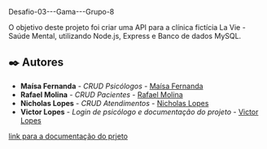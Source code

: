 
Desafio-03---Gama---Grupo-8

O objetivo deste projeto foi criar uma API para a clínica fictícia La Vie -
Saúde Mental, utilizando Node.js, Express e
Banco de dados MySQL.

## ✒️ Autores

* **Maísa Fernanda** - *CRUD Psicólogos* - [Maísa Fernanda](https://github.com/maisalima01)
* **Rafael Molina** - *CRUD Pacientes* - [Rafael Molina](https://github.com/linkParaPerfil)
* **Nicholas Lopes** - *CRUD Atendimentos* - [Nicholas Lopes](https://github.com/NIihLopes)
* **Victor Lopes** - *Login de psicólogo e documentação do projeto* - [Victor Lopes](https://github.com/victorlopesdp13)

<a href="https://documenter.getpostman.com/view/23970320/2s847PKVYF">link para a documentação do prjeto</a>
